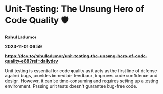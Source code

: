 # Unit-Testing: The Unsung Hero of Code Quality 🛡️
**Rahul Ladumor**

**2023-11-01 06:59**

**https://dev.to/rahulladumor/unit-testing-the-unsung-hero-of-code-quality-e68?ref=dailydev**

Unit testing is essential for code quality as it acts as the first line of defense against bugs, provides immediate feedback, improves code confidence and design. However, it can be time-consuming and requires setting up a testing environment. Passing unit tests doesn't guarantee bug-free code.